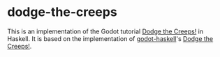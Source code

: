 # dodge-the-creeps

This is an implementation of the Godot tutorial [Dodge the Creeps!](https://docs.godotengine.org/en/stable/getting_started/step_by_step/your_first_game.html) in Haskell. It is based on the implementation of [godot-haskell](https://github.com/SimulaVR/godot-haskell)'s [Dodge the Creeps!](https://github.com/SimulaVR/godot-haskell/tree/e8f2c45f1b9cc2f0586ebdc9ec6002c8c2d384ae/examples/dodge-the-creeps).
